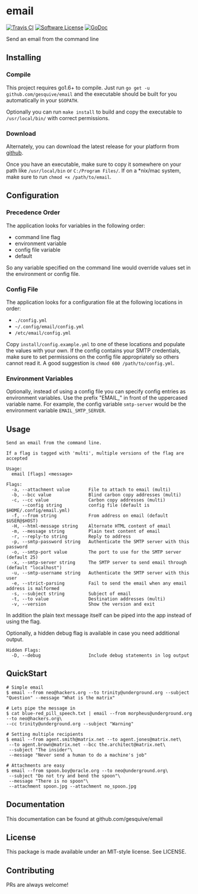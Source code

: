 # email
[![Travis CI](https://img.shields.io/travis/gesquive/email/master.svg?style=flat-square)](https://travis-ci.org/gesquive/email)
[![Software License](https://img.shields.io/badge/License-MIT-orange.svg?style=flat-square)](https://github.com/gesquive/email/blob/master/LICENSE)
[![GoDoc](https://img.shields.io/badge/godoc-reference-blue.svg?style=flat-square)](https://godoc.org/github.com/gesquive/email)

Send an email from the command line

## Installing

### Compile
This project requires go1.6+ to compile. Just run `go get -u github.com/gesquive/email` and the executable should be built for you automatically in your `$GOPATH`.

Optionally you can run `make install` to build and copy the executable to `/usr/local/bin/` with correct permissions.

### Download
Alternately, you can download the latest release for your platform from [github](https://github.com/gesquive/email/releases/latest).

Once you have an executable, make sure to copy it somewhere on your path like `/usr/local/bin` or `C:/Program Files/`.
If on a \*nix/mac system, make sure to run `chmod +x /path/to/email`.

## Configuration

### Precedence Order
The application looks for variables in the following order:
 - command line flag
 - environment variable
 - config file variable
 - default

So any variable specified on the command line would override values set in the environment or config file.

### Config File
The application looks for a configuration file at the following locations in order:
 - `./config.yml`
 - `~/.config/email/config.yml`
 - `/etc/email/config.yml`

Copy `install/config.example.yml` to one of these locations and populate the values with your own. If the config contains your SMTP credentials, make sure to set permissions on the config file appropriately so others cannot read it. A good suggestion is `chmod 600 /path/to/config.yml`.

### Environment Variables
Optionally, instead of using a config file you can specify config entries as environment variables. Use the prefix "EMAIL_" in front of the uppercased variable name. For example, the config variable `smtp-server` would be the environment variable `EMAIL_SMTP_SERVER`.

## Usage

```console
Send an email from the command line.

If a flag is tagged with 'multi', multiple versions of the flag are accepted

Usage:
  email [flags] <message>

Flags:
  -a, --attachment value       File to attach to email (multi)
  -b, --bcc value              Blind carbon copy addresses (multi)
  -c, --cc value               Carbon copy addresses (multi)
      --config string          config file (default is $HOME/.config/email.yml)
  -f, --from string            From address on email (default $USER@$HOST)
  -H, --html-message string    Alternate HTML content of email
  -m, --message string         Plain text content of email
  -r, --reply-to string        Reply to address
  -p, --smtp-password string   Authenticate the SMTP server with this password
  -o, --smtp-port value        The port to use for the SMTP server (default 25)
  -x, --smtp-server string     The SMTP server to send email through (default "localhost")
  -u, --smtp-username string   Authenticate the SMTP server with this user
  -e, --strict-parsing         Fail to send the email when any email address is malformed
  -s, --subject string         Subject of email
  -t, --to value               Destination addresses (multi)
  -v, --version                Show the version and exit
```

In addition the plain text message itself can be piped into the app instead of using the flag.

Optionally, a hidden debug flag is available in case you need additional output.
```console
Hidden Flags:
  -D, --debug                  Include debug statements in log output
```

## QuickStart

```console
# Simple email
$ email --from neo@hackers.org --to trinity@underground.org --subject "Question" --message "What is the matrix"

# Lets pipe the message in
$ cat blue-red_pill_speech.txt | email --from morpheus@underground.org --to neo@hackers.org\
--cc trinity@underground.org --subject "Warning"

# Setting multiple recipients
$ email --from agent.smith@matrix.net --to agent.jones@matrix.net\
 --to agent.brown@matrix.net --bcc the.architect@matrix.net\
 --subject "The insider"\
 --message "Never send a human to do a machine's job"

# Attachments are easy
$ email --from spoon.boy@oracle.org --to neo@underground.org\
 --subject "Do not try and bend the spoon"\
 --message "There is no spoon"\
 --attachment spoon.jpg --attachment no_spoon.jpg

```

## Documentation

This documentation can be found at github.com/gesquive/email

## License

This package is made available under an MIT-style license. See LICENSE.

## Contributing

PRs are always welcome!
